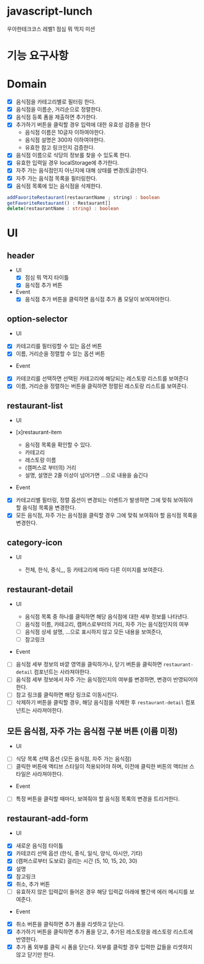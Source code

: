 # javascript-lunch

우아한테크코스 레벨1 점심 뭐 먹지 미션

# 기능 요구사항

# Domain

- [x] 음식점을 카테고리별로 필터링 한다.
- [x] 음식점을 이름순, 거리순으로 정렬한다.
- [x] 음식점 등록 폼을 제출하면 추가한다.
- [x] 추가하기 버튼을 클릭할 경우 입력에 대한 유효성 검증을 한다
  - 음식점 이름은 10글자 이하여야한다.
  - 음식점 설명은 300자 이하여야한다.
  - 유효한 참고 링크인지 검증한다.
- [x] 음식점 이름으로 식당의 정보를 찾을 수 있도록 한다.
- [x] 유효한 입력일 경우 localStorage에 추가한다.
- [x] 자주 가는 음식점인지 아닌지에 대해 상태를 변경(토글)한다.
- [x] 자주 가는 음식점 목록을 필터링한다.
- [x] 음식점 목록에 있는 음식점을 삭제한다.

```ts
addFavoriteRestaurant(restaurantName ; string) : boolean
getFavoriteRestaurant() : Restaurant[]
delete(restaurantName : string) : boolean
```

# UI

## header

- UI
  - [x] 점심 뭐 먹지 타이틀
  - [x] 음식점 추가 버튼
- Event
  - [x] 음식점 추가 버튼을 클릭하면 음식점 추가 폼 모달이 보여져야한다.

## option-selector

- UI

- [x] 카테고리를 필터링할 수 있는 옵션 버튼
- [x] 이름, 거리순을 정렬할 수 있는 옵션 버튼

- Event

- [x] 카테코리를 선택하면 선택된 카테고리에 해당되는 레스토랑 리스트를 보여준다
- [x] 이름, 거리순을 정렬하는 버튼을 클릭하면 정렬된 레스토랑 리스트를 보여준다.

## restaurant-list

- UI

- [x]restaurant-item

  - 음식점 목록을 확인할 수 있다.
  - 카테고리
  - 레스토랑 이름
  - (캠퍼스로 부터의) 거리
  - 설명, 설명은 2줄 이상이 넘어가면 ...으로 내용을 숨긴다

- Event

- [x] 카테고리별 필터링, 정렬 옵션이 변경되는 이벤트가 발생하면 그에 맞춰 보여줘야 할 음식점 목록을 변경한다.
- [x] 모든 음식점, 자주 가는 음식점을 클릭할 경우 그에 맞춰 보여줘야 할 음식점 목록을 변경한다.

## category-icon

- UI

  - 전체, 한식, 중식,,, 등 카테고리에 따라 다른 이미지를 보여준다.

## restaurant-detail

- UI

  - 음식점 목록 중 하나를 클릭하면 해당 음식점에 대한 세부 정보를 나타낸다.
  - [ ] 음식점 이름, 카테고리, 캠퍼스로부터의 거리, 자주 가는 음식점인지의 여부
  - [ ] 음식점 상세 설명, ...으로 표시하지 않고 모든 내용을 보여준다,
  - [ ] 참고링크

- Event

- [ ] 음식점 세부 정보의 바깥 영역을 클릭하거나, 닫기 버튼을 클릭하면 `restaurant-detail` 컴포넌트는 사라져야한다.
- [ ] 음식점 세부 정보에서 자주 가는 음식점인지의 여부를 변경하면, 변경이 반영되어야한다.
- [ ] 참고 링크를 클릭하면 해당 링크로 이동시킨다.
- [ ] 삭제하기 버튼을 클릭할 경우, 해당 음식점을 삭제한 후 `restaurant-detail` 컴포넌트는 사라져야한다.

## 모든 음식점, 자주 가는 음식점 구분 버튼 (이름 미정)

- UI

- [ ] 식당 목록 선택 옵션 (모든 음식점, 자주 가는 음식점)
- [ ] 클릭한 버튼에 액티브 스타일이 적용되어야 하며, 이전에 클릭한 버튼의 액티브 스타일은 사라져야한다.

- Event

- [ ] 특정 버튼을 클릭할 때마다, 보여줘야 할 음식점 목록의 변경을 트리거한다.

## restaurant-add-form

- UI

- [x] 새로운 음식점 타이틀
- [x] 카테코리 선택 옵션 (한식, 중식, 일식, 양식, 아시안, 기타)
- [x] (캠퍼스로부터 도보로) 걸리는 시간 (5, 10, 15, 20, 30)
- [x] 설명
- [x] 참고링크
- [x] 취소, 추가 버튼
- [ ] 유효하지 않은 입력값이 들어온 경우 해당 입력값 아래에 빨간색 에러 메시지를 보여준다.

- Event

- [x] 취소 버튼을 클릭하면 추가 폼을 리셋하고 닫는다.
- [x] 추가하기 버튼을 클릭하면 추가 폼을 닫고, 추가된 레스토랑을 레스토랑 리스트에 반영한다.
- [x] 추가 폼 외부를 클릭 시 폼을 닫는다. 외부를 클릭할 경우 입력한 값들을 리셋하지 않고 닫기만 한다.
